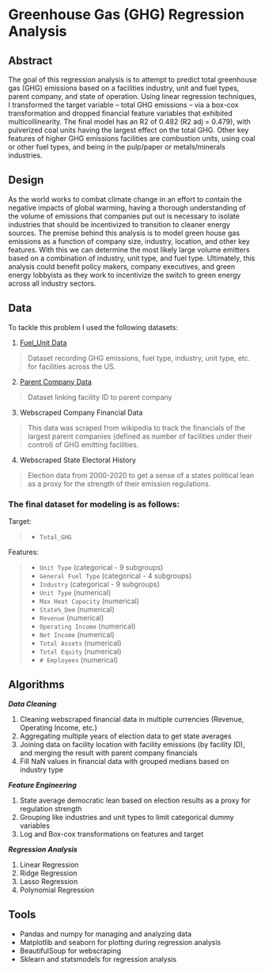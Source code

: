 # Greenhouse Gas (GHG) Regression Analysis

## Abstract
The goal of this regression analysis is to attempt to predict total greenhouse gas (GHG) emissions based on a facilities industry, unit and fuel types, parent company, and state of operation. Using linear regression techniques, I transformed the target variable – total GHG emissions – via a box-cox transformation and dropped financial feature variables that exhibited multicollinearity. The final model has an R2 of 0.482 (R2 adj = 0.479), with pulverized coal units having the largest effect on the total GHG. Other key features of higher GHG emissions facilities are combustion units, using coal or other fuel types, and being in the pulp/paper or metals/minerals industries. 

## Design
As the world works to combat climate change in an effort to contain the negative impacts of global warming, having a thorough understanding of the volume of emissions that companies put out is necessary to isolate industries that should be incentivized to transition to cleaner energy sources. The premise behind this analysis is to model green house gas emissions as a function of company size, industry, location, and other key features. With this we can determine the most likely large volume emitters based on a combination of industry, unit type, and fuel type. Ultimately, this analysis could benefit policy makers, company executives, and green energy lobbyists as they work to incentivize the switch to green energy across all industry sectors.

## Data
To tackle this problem I used the following datasets:
1. [Fuel_Unit Data](https://www.epa.gov/sites/default/files/2020-11/emissions_by_unit_and_fuel_type_c_d_aa_10_2020.zip)
> Dataset recording GHG emissions, fuel type, industry, unit type, etc. for facilities across the US. 
2. [Parent Company Data](https://www.epa.gov/sites/default/files/2020-11/ghgp_data_parent_company_10_2020.xls)
> Dataset linking facility ID to parent company
3. Webscraped Company Financial Data
> This data was scraped from wikipedia to track the financials of the largest parent companies (defined as number of facilities under their control) of GHG emitting facilities.
4. Webscraped State Electoral History
> Election data from 2000-2020 to get a sense of a states political lean as a proxy for the strength of their emission regulations. 


### The final dataset for modeling is as follows:

Target: 
> - `Total_GHG`

Features:
> - `Unit Type` (categorical - 9 subgroups)
> - `General Fuel Type` (categorical - 4 subgroups)
> - `Industry` (categorical - 9 subgroups)
> - `Unit Type` (numerical)
> - `Max Heat Capacity` (numerical)
> - `State%_Dem` (numerical)
> - `Revenue` (numerical)
> - `Operating Income` (numerical)
> - `Net Income` (numerical)
> - `Total Assets` (numerical)
> - `Total Equity` (numerical)
> - `# Employees` (numerical)

## Algorithms
**_Data Cleaning_**
1. Cleaning webscraped financial data in multiple currencies (Revenue, Operating Income, etc.)
2. Aggregating multiple years of election data to get state averages
3. Joining data on facility location with facility emissions (by facility ID), and merging the result with parent company financials 
4. Fill NaN values in financial data with grouped medians based on industry type

**_Feature Engineering_**
1. State average democratic lean based on election results as a proxy for regulation strength
2. Grouping like industries and unit types to limit categorical dummy variables
3. Log and Box-cox transformations on features and target

**_Regression Analysis_**
1. Linear Regression
2. Ridge Regression
3. Lasso Regression
4. Polynomial Regression

## Tools
- Pandas and numpy for managing and analyzing data
- Matplotlib and seaborn for plotting during regression analysis
- BeautifulSoup for webscraping
- Sklearn and statsmodels for regression analysis
